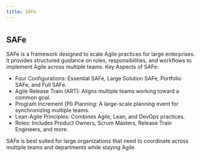 ```yaml
---
title: SAFe
---
```


#

## SAFe

SAFe is a framework designed to scale Agile practices for large enterprises. It provides structured guidance on roles, responsibilities, and workflows to implement Agile across multiple teams.
Key Aspects of SAFe:

- Four Configurations: Essential SAFe, Large Solution SAFe, Portfolio SAFe, and Full SAFe.
- Agile Release Train (ART): Aligns multiple teams working toward a common goal.
- Program Increment (PI) Planning: A large-scale planning event for synchronizing multiple teams.
- Lean-Agile Principles: Combines Agile, Lean, and DevOps practices.
- Roles: Includes Product Owners, Scrum Masters, Release Train Engineers, and more.

SAFe is best suited for large organizations that need to coordinate across multiple teams and departments while staying Agile.
